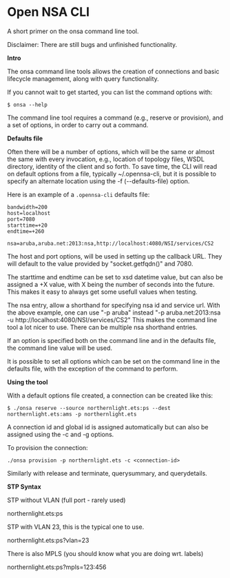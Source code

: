 # Open NSA CLI

A short primer on the onsa command line tool.

Disclaimer: There are still bugs and unfinished functionality.

**Intro**

The onsa command line tools allows the creation of connections and basic
lifecycle management, along with query functionality.

If you cannot wait to get started, you can list the command options with:

    $ onsa --help

The command line tool requires a command (e.g., reserve or provision), and a
set of options, in order to carry out a command.


**Defaults file**

Often there will be a number of options, which will be the same or almost the
same with every invocation, e.g., location of topology files, WSDL directory,
identity of the client and so forth. To save time, the CLI will read on default
options from a file, typically ~/.opennsa-cli, but it is possible to specify an
alternate location using the -f (--defaults-file) option.

Here is an example of a `.opennsa-cli` defaults file:

```
bandwidth=200
host=localhost
port=7080
starttime=+20
endtime=+260

nsa=aruba,aruba.net:2013:nsa,http://localhost:4080/NSI/services/CS2
```

The host and port options, will be used in setting up the callback URL. They
will default to the value provided by "socket.getfqdn()" and 7080.

The starttime and endtime can be set to xsd datetime value, but can also be
assigned a +X value, with X being the number of seconds into the future. This
makes it easy to always get some usefull values when testing.

The nsa entry, allow a shorthand for specifying nsa id and service url. With
the above example, one can use
"-p aruba"
instead
"-p aruba.net:2013:nsa -u http://localhost:4080/NSI/services/CS2"
This makes the command line tool a lot nicer to use. There can be multiple
nsa shorthand entries.

If an option is specified both on the command line and in the defaults file,
the command line value will be used.

It is possible to set all options which can be set on the command line in the
defaults file, with the exception of the command to perform.


**Using the tool**

With a default options file created, a connection can be created like this:

    $ ./onsa reserve --source northernlight.ets:ps --dest northernlight.ets:ams -p northernlight.ets

A connection id and global id is assigned automatically but can also be
assigned using the -c and -g options.

To provision the connection:

    ./onsa provision -p northernlight.ets -c <connection-id>

Similarly with release and terminate, querysummary, and querydetails.


**STP Syntax**

STP without VLAN (full port - rarely used)

northernlight.ets:ps

STP with VLAN 23, this is the typical one to use.

northernlight.ets:ps?vlan=23

There is also MPLS (you should know what you are doing wrt. labels)

northernlight.ets:ps?mpls=123:456

